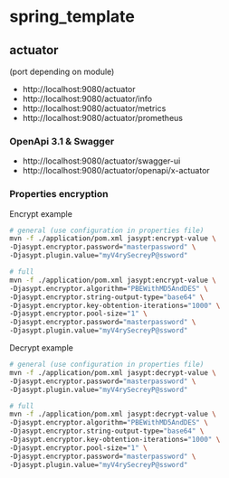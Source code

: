 # spring_template

## actuator
(port depending on module)
* http://localhost:9080/actuator
* http://localhost:9080/actuator/info
* http://localhost:9080/actuator/metrics
* http://localhost:9080/actuator/prometheus


### OpenApi 3.1 & Swagger
* http://localhost:9080/actuator/swagger-ui
* http://localhost:9080/actuator/openapi/x-actuator


### Properties encryption

Encrypt example

```bash
# general (use configuration in properties file)
mvn -f ./application/pom.xml jasypt:encrypt-value \
-Djasypt.encryptor.password="masterpassword" \
-Djasypt.plugin.value="myV4rySecreyP@ssword"

# full
mvn -f ./application/pom.xml jasypt:encrypt-value \
-Djasypt.encryptor.algorithm="PBEWithMD5AndDES" \
-Djasypt.encryptor.string-output-type="base64" \
-Djasypt.encryptor.key-obtention-iterations="1000" \
-Djasypt.encryptor.pool-size="1" \
-Djasypt.encryptor.password="masterpassword" \
-Djasypt.plugin.value="myV4rySecreyP@ssword"
```

Decrypt example

```bash
# general (use configuration in properties file)
mvn -f ./application/pom.xml jasypt:decrypt-value \
-Djasypt.encryptor.password="masterpassword" \
-Djasypt.plugin.value="myV4rySecreyP@ssword"

# full
mvn -f ./application/pom.xml jasypt:decrypt-value \
-Djasypt.encryptor.algorithm="PBEWithMD5AndDES" \
-Djasypt.encryptor.string-output-type="base64" \
-Djasypt.encryptor.key-obtention-iterations="1000" \
-Djasypt.encryptor.pool-size="1" \
-Djasypt.encryptor.password="masterpassword" \
-Djasypt.plugin.value="myV4rySecreyP@ssword"
```